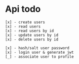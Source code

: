 # Api todo

    [x] - create users
    [x] - read users
    [x] - read users by id
    [x] - update users by id
    [x] - delete users by id

    [x] - hash/salt user password
    [x] - login user & generate jwt
    [_] - associate user to profile
